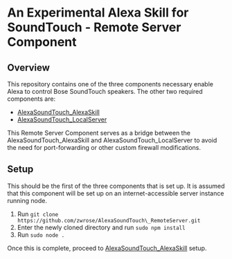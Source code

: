 # An Experimental Alexa Skill for SoundTouch - Remote Server Component
## Overview
This repository contains one of the three components necessary enable Alexa to control Bose SoundTouch speakers. The other two required components are:
+ [AlexaSoundTouch\_AlexaSkill](https://github.com/zwrose/AlexaSoundTouch_AlexaSkill) 
+ [AlexaSoundTouch\_LocalServer](https://github.com/zwrose/AlexaSoundTouch_LocalServer) 

This Remote Server Component serves as a bridge between the AlexaSoundTouch\_AlexaSkill and AlexaSoundTouch\_LocalServer to avoid the need for port-forwarding or other custom firewall modifications.

## Setup
This should be the first of the three components that is set up. It is assumed that this component will be set up on an internet-accessible server instance running node.

1. Run
    `git clone https://github.com/zwrose/AlexaSoundTouch\_RemoteServer.git`
2. Enter the newly cloned directory and run
    `sudo npm install`
3. Run
    `sudo node .`

Once this is complete, proceed to [AlexaSoundTouch\_AlexaSkill](https://github.com/zwrose/AlexaSoundTouch_AlexaSkill) setup.
